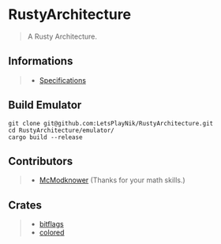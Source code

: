 # RustyArchitecture
> A Rusty Architecture.
## Informations
> - [Specifications](SPECIFICATIONS.md)
## Build Emulator
```
git clone git@github.com:LetsPlayNik/RustyArchitecture.git
cd RustyArchitecture/emulator/
cargo build --release
```
## Contributors
> - [McModknower](https://github.com/McModknower) (Thanks for your math skills.)
## Crates
> - [bitflags](https://crates.io/crates/bitflags)
> - [colored](https://crates.io/crates/colored)